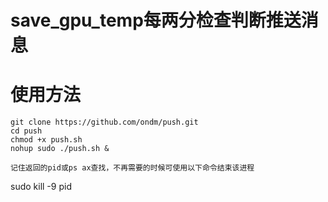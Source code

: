 # save_gpu_temp每两分检查判断推送消息

# 使用方法

```
git clone https://github.com/ondm/push.git
cd push
chmod +x push.sh
nohup sudo ./push.sh &

记住返回的pid或ps ax查找，不再需要的时候可使用以下命令结束该进程
```
sudo kill -9 pid
```
